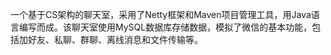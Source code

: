  一个基于CS架构的聊天室，采用了Netty框架和Maven项目管理工具，用Java语言编写而成。该聊天室使用MySQL数据库存储数据，模拟了微信的基本功能，包括加好友、私聊、群聊、离线消息和文件传输等。
